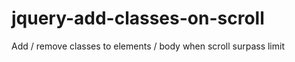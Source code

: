 jquery-add-classes-on-scroll
============================

Add / remove classes to elements / body when scroll surpass limit
